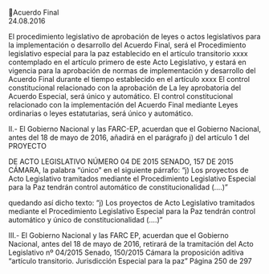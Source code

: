 Acuerdo Final  
24.08.2016 

El procedimiento legislativo de aprobación de leyes o actos legislativos para la implementación o 
desarrollo del Acuerdo Final, será el Procedimiento legislativo especial para la paz establecido en 
el artículo transitorio xxxx contemplado en el artículo primero de este Acto Legislativo, y estará 
en  vigencia  para  la  aprobación  de  normas  de  implementación  y  desarrollo  del  Acuerdo  Final 
durante el tiempo establecido en el artículo xxxx 
El  control  constitucional  relacionado  con  la  aprobación  de  La  ley  aprobatoria  del  Acuerdo 
Especial, será único y automático. 
El  control  constitucional  relacionado  con  la  implementación  del  Acuerdo  Final  mediante  Leyes 
ordinarias o leyes estatutarias, será único y automático. 
 

II.- El Gobierno Nacional y las FARC-EP, acuerdan que el Gobierno Nacional, antes 
del 18 de mayo de 2016, añadirá en el parágrafo j)  del artículo 1  del PROYECTO 

DE  ACTO  LEGISLATIVO  NÚMERO  04  DE  2015  SENADO,  157  DE  2015 
CÁMARA, la palabra “único” en el siguiente párrafo: 
“j)  Los  proyectos  de  Acto  Legislativo  tramitados  mediante  el  Procedimiento  Legislativo 
Especial para la Paz tendrán control automático de constitucionalidad  (….)” 
 

quedando así dicho texto: 
“j)  Los  proyectos  de  Acto  Legislativo  tramitados  mediante  el  Procedimiento  Legislativo 
Especial para la Paz tendrán control automático y único  de constitucionalidad  (….)” 

III.- El Gobierno Nacional y las FARC EP, acuerdan que el Gobierno Nacional, antes 
del 18 de mayo de 2016,  retirará de la tramitación del Acto Legislativo nº 04/2015 
Senado, 150/2015 Cámara la proposición aditiva “artículo transitorio. Jurisdicción 
Especial para la paz” 
Página 250 de 297 
 

